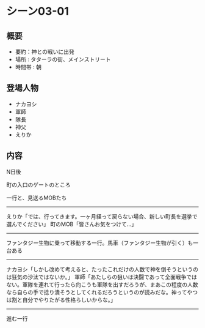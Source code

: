 # シーン03-01
## 概要
* 要約：神との戦いに出発
* 場所 : タターラの街、メインストリート
* 時間帯 : 朝

## 登場人物
* ナカヨシ
* 軍師
* 隊長
* 神父
* えりか

## 内容

N日後

町の入口のゲートのところ

一行と、見送るMOBたち

---
えりか「では、行ってきます。一ヶ月経って戻らない場合、新しい町長を選挙で選んでください」
町のMOB「皆さんお気をつけて…」

---
ファンタジー生物に乗って移動する一行。馬車（ファンタジー生物が引く）も一台ある

---
ナカヨシ「しかし改めて考えると、たったこれだけの人数で神を倒そうというのは狂気の沙汰ではないか。」
軍師「あたしらの狙いは決闘であって全面戦争ではない。軍隊を連れて行ったら向こうも軍隊を出すだろうが、まあこの程度の人数なら自らの手で捻り潰そうとしてくれるだろうというのが読みだな。神ってやつは割と自分でやりたがる性格らしいからな。」

---

進む一行
